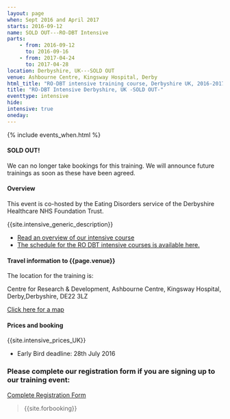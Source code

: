 ```yaml
---
layout: page
when: Sept 2016 and April 2017
starts: 2016-09-12
name: SOLD OUT---RO-DBT Intensive
parts:
    - from: 2016-09-12
      to: 2016-09-16
    - from: 2017-04-24
      to: 2017-04-28
location: Derbyshire, UK---SOLD OUT
venue: Ashbourne Centre, Kingsway Hospital, Derby
html_title: "RO-DBT intensive training course, Derbyshire UK, 2016-2017"
title: "RO-DBT Intensive Derbyshire, UK -SOLD OUT-"
eventtype: intensive
hide:
intensive: true
oneday:
---
```



{% include events_when.html %}

#### SOLD OUT!
We can no longer take bookings for this training. We will announce future trainings as soon as these have been agreed. 

#### Overview
This event is co-hosted by the Eating Disorders service of the Derbyshire Healthcare NHS Foundation Trust.

{{site.intensive_generic_description}}

- [Read an overview of our intensive course](/training/intensive.html)
- [The schedule for the RO DBT intensive courses is available here.](/training/intensive/timetable.html)


#### Travel information to {{page.venue}}
The location for the training is:

Centre for Research & Development, Ashbourne Centre, Kingsway Hospital, Derby,Derbyshire, DE22 3LZ

[Click here for a map](http://www.derbyshirehealthcareft.nhs.uk/contact-us/site-locations/ashbourne-centre/)

#### Prices and booking
{{site.intensive_prices_UK}}
- Early Bird deadline: 28th July 2016

### Please complete our registration form if you are signing up to our training event:
[Complete Registration Form](http://goo.gl/forms/PrthbLygcq)

> {{site.forbooking}}

